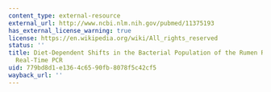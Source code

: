 ```yaml
---
content_type: external-resource
external_url: http://www.ncbi.nlm.nih.gov/pubmed/11375193
has_external_license_warning: true
license: https://en.wikipedia.org/wiki/All_rights_reserved
status: ''
title: Diet-Dependent Shifts in the Bacterial Population of the Rumen Revealed with
  Real-Time PCR
uid: 779bd8d1-e136-4c65-90fb-8078f5c42cf5
wayback_url: ''
---
```

